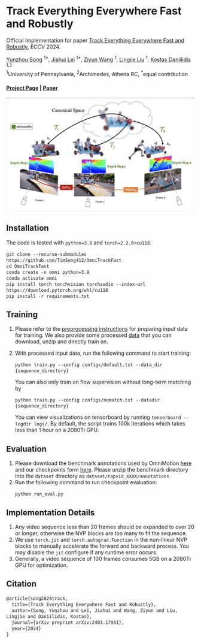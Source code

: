 # Track Everything Everywhere Fast and Robustly

Official Implementation for paper [Track Everything Everywhere Fast and Robustly](https://timsong412.github.io/FastOmniTrack/), ECCV 2024.

[Yunzhou Song](https://www.cs.cornell.edu/~qqw/) <sup>1*</sup>,
[Jiahui Lei](https://yuyuchang.github.io/) <sup>1*</sup>,
[Ziyun Wang](https://www.cs.cornell.edu/~ruojin/) <sup>1</sup>,
[Lingjie Liu](https://zhengqili.github.io/) <sup>1</sup>,
[Kostas Daniilidis](https://www.cs.cornell.edu/~bharathh/) <sup>1,2</sup>
<br>
<sup>1</sup>University of Pennsylvania, <sup>2</sup>Archimedes, Athena RC,  <sup>*</sup>equal contribution

#### [Project Page](https://timsong412.github.io/FastOmniTrack/) | [Paper](https://arxiv.org/pdf/2403.17931)

![main](./assets/main.jpg)

## Installation
The code is tested with `python=3.8` and `torch=2.2.0+cu118`.
```
git clone --recurse-submodules https://github.com/TimSong412/OmniTrackFast
cd OmniTrackFast
conda create -n omni python=3.8
conda activate omni
pip install torch torchvision torchaudio --index-url https://download.pytorch.org/whl/cu118
pip install -r requirements.txt
```

## Training
1. Please refer to the [preprocessing instructions](preprocessing/README.md) for preparing input data 
   for training. We also provide some processed [data](https://drive.google.com/file/d/1iNWr4HD8E3XdnE4uShAwJy0YyBXfLrAp/view?usp=sharing) that you can download, unzip and directly train on.
   
2.  With processed input data, run the following command to start training:
    ```
    python train.py --config configs/default.txt --data_dir {sequence_directory}
    ```
    You can also only train on flow supervision without long-term matching by
    ```
    python train.py --config configs/nomatch.txt --datadir {sequence_directory}
    ```
    You can view visualizations on tensorboard by running `tensorboard --logdir logs/`. 
    By default, the script trains 100k iterations which takes less than 1 hour on a 2080Ti GPU.


## Evaluation
1. Please download the benchmark annotations used by OmniMotion [here](https://drive.google.com/file/d/1bgakkkfw_HLzAQsCVVm4Gse5Unt9fyHA/view?usp=sharing) and our checkpoints form [here](https://drive.google.com/file/d/1UxyOGX9tCAiJuf31Bx9Gd7I2O1LebZ2c/view?usp=sharing).
Please unzip the benchmark directory into the `dataset` directory as `dataset/tapvid_XXXX/annotations`
2. Run the following command to run checkpoint evaluation:
    ```
    python run_eval.py
    ```

## Implementation Details
1. Any video sequence less than 20 frames should be expanded to over 20 or longer, otherwise the NVP blocks are too many to fit the sequence.
2. We use `torch.jit` and `torch.autograd.Function` in the non-linear NVP blocks to manually accelerate the forward and backward process. You may disable the `jit` configure if any runtime error occurs.
3. Generally, a video sequence of 100 frames consumes 5GB on a 2080Ti GPU for optimization.



## Citation
```
@article{song2024track,
  title={Track Everything Everywhere Fast and Robustly},
  author={Song, Yunzhou and Lei, Jiahui and Wang, Ziyun and Liu, Lingjie and Daniilidis, Kostas},
  journal={arXiv preprint arXiv:2403.17931},
  year={2024}
}
```



